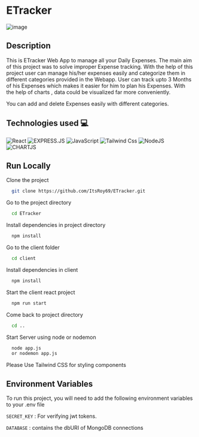 
# ETracker

![image](https://github.com/ItsRoy69/ETracker/assets/78967360/461d5ad7-5dc3-43c1-9b96-5624c8bb7936)

## Description

This is ETracker Web App to manage all your Daily Expenses. The main aim of this project was to solve improper Expense tracking. 
With the help of this project user can manage his/her expenses easily and categorize them in different categories provided in the Webapp. 
User can track upto 3 Months of his Expenses which makes it easier for him to plan his Expenses. 
With the help of charts , data could be visualized far more conveniently.

You can add and delete Expenses easily with different categories.

## Technologies used 💻

![React](https://img.shields.io/badge/react-%2320232a.svg?style=for-the-badge&logo=react&logoColor=%2361DAFB)
![EXPRESS.JS](https://img.shields.io/badge/expressjs-%231572B6.svg?style=for-the-badge&logo=expressjs&logoColor=white)
![JavaScript](https://img.shields.io/badge/javascript-%23323330.svg?style=for-the-badge&logo=javascript&logoColor=%23F7DF1E)
![Tailwind Css](https://img.shields.io/badge/tailwindcss-%23E34F26.svg?style=for-the-badge&logo=tailwindcss&logoColor=white)
![NodeJS](https://img.shields.io/badge/NodeJS-%23563D7C.svg?style=for-the-badge&logo=NodeJS&logoColor=white)
![CHARTJS](https://img.shields.io/badge/CHARTJS-%23000000.svg?style=for-the-badge&logo=CHARTJS&logoColor=#00C7B7)

## Run Locally

Clone the project

```bash
  git clone https://github.com/ItsRoy69/ETracker.git
```

Go to the project directory

```bash
  cd ETracker
```


Install dependencies in project directory

```bash
  npm install
```
Go to the client folder

```bash
  cd client
```
Install dependencies in client

```bash
  npm install
```

Start the client react project

```bash
  npm run start
```

Come back to project directory

```bash
  cd ..
```
Start Server using node or nodemon

```bash
  node app.js 
  or nodemon app.js
```


Please Use Tailwind CSS for styling components

## Environment Variables

To run this project, you will need to add the following environment variables to your .env file

`SECRET_KEY` : For verifying jwt tokens.

`DATABASE` : contains the dbURI of MongoDB connections
